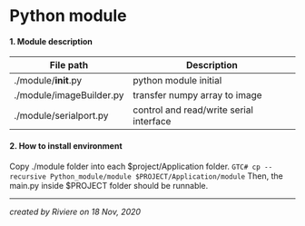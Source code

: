 # Python module

#### 1. Module description
| File path | Description |
| ------------ | ------------ |
| ./module/__init__.py | python module initial |
| ./module/imageBuilder.py | transfer numpy array to image |
| ./module/serialport.py | control and read/write serial interface |

#### 2. How to install environment
Copy ./module folder into each $project/Application folder.
`GTC# cp --recursive Python_module/module $PROJECT/Application/module`
Then, the main.py inside $PROJECT folder should be runnable.


------------

*created by Riviere on 18 Nov, 2020*
